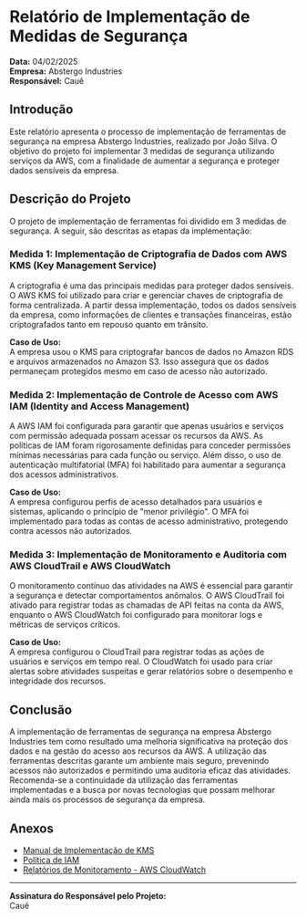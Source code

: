 # Relatório de Implementação de Medidas de Segurança

**Data:** 04/02/2025  
**Empresa:** Abstergo Industries  
**Responsável:** Cauê

## Introdução

Este relatório apresenta o processo de implementação de ferramentas de segurança na empresa Abstergo Industries, realizado por João Silva. O objetivo do projeto foi implementar 3 medidas de segurança utilizando serviços da AWS, com a finalidade de aumentar a segurança e proteger dados sensíveis da empresa.

## Descrição do Projeto

O projeto de implementação de ferramentas foi dividido em 3 medidas de segurança. A seguir, são descritas as etapas da implementação:

### Medida 1: Implementação de Criptografia de Dados com AWS KMS (Key Management Service)

A criptografia é uma das principais medidas para proteger dados sensíveis. O AWS KMS foi utilizado para criar e gerenciar chaves de criptografia de forma centralizada. A partir dessa implementação, todos os dados sensíveis da empresa, como informações de clientes e transações financeiras, estão criptografados tanto em repouso quanto em trânsito.

**Caso de Uso:**  
A empresa usou o KMS para criptografar bancos de dados no Amazon RDS e arquivos armazenados no Amazon S3. Isso assegura que os dados permaneçam protegidos mesmo em caso de acesso não autorizado.

### Medida 2: Implementação de Controle de Acesso com AWS IAM (Identity and Access Management)

A AWS IAM foi configurada para garantir que apenas usuários e serviços com permissão adequada possam acessar os recursos da AWS. As políticas de IAM foram rigorosamente definidas para conceder permissões mínimas necessárias para cada função ou serviço. Além disso, o uso de autenticação multifatorial (MFA) foi habilitado para aumentar a segurança dos acessos administrativos.

**Caso de Uso:**  
A empresa configurou perfis de acesso detalhados para usuários e sistemas, aplicando o princípio de "menor privilégio". O MFA foi implementado para todas as contas de acesso administrativo, protegendo contra acessos não autorizados.

### Medida 3: Implementação de Monitoramento e Auditoria com AWS CloudTrail e AWS CloudWatch

O monitoramento contínuo das atividades na AWS é essencial para garantir a segurança e detectar comportamentos anômalos. O AWS CloudTrail foi ativado para registrar todas as chamadas de API feitas na conta da AWS, enquanto o AWS CloudWatch foi configurado para monitorar logs e métricas de serviços críticos.

**Caso de Uso:**  
A empresa configurou o CloudTrail para registrar todas as ações de usuários e serviços em tempo real. O CloudWatch foi usado para criar alertas sobre atividades suspeitas e gerar relatórios sobre o desempenho e integridade dos recursos.

## Conclusão

A implementação de ferramentas de segurança na empresa Abstergo Industries tem como resultado uma melhoria significativa na proteção dos dados e na gestão do acesso aos recursos da AWS. A utilização das ferramentas descritas garante um ambiente mais seguro, prevenindo acessos não autorizados e permitindo uma auditoria eficaz das atividades. Recomenda-se a continuidade da utilização das ferramentas implementadas e a busca por novas tecnologias que possam melhorar ainda mais os processos de segurança da empresa.

## Anexos

- [Manual de Implementação de KMS](#)
- [Política de IAM](#)
- [Relatórios de Monitoramento - AWS CloudWatch](#)

---

**Assinatura do Responsável pelo Projeto:**  
Cauê
